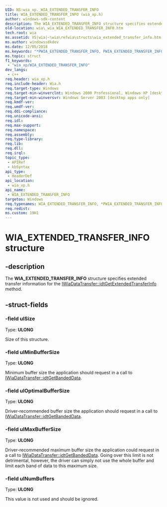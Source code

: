 ```yaml
---
UID: NS:wia_xp._WIA_EXTENDED_TRANSFER_INFO
title: WIA_EXTENDED_TRANSFER_INFO (wia_xp.h)
author: windows-sdk-content
description: The WIA_EXTENDED_TRANSFER_INFO structure specifies extended transfer information for the IWiaDataTransfer::idtGetExtendedTransferInfo method.
old-location: wia\_wia_WIA_EXTENDED_TRANSFER_INFO.htm
tech.root: wia
ms.assetid: VS|wia|~\wia\refwia\structs\wia_extended_transfer_info.htm
ms.author: windowssdkdev
ms.date: 12/05/2018
ms.keywords: "*PWIA_EXTENDED_TRANSFER_INFO, PWIA_EXTENDED_TRANSFER_INFO, PWIA_EXTENDED_TRANSFER_INFO structure pointer [WIA], WIA_EXTENDED_TRANSFER_INFO, WIA_EXTENDED_TRANSFER_INFO structure [WIA], _wia_WIA_EXTENDED_TRANSFER_INFO, wia._wia_WIA_EXTENDED_TRANSFER_INFO, wia_xp/PWIA_EXTENDED_TRANSFER_INFO, wia_xp/WIA_EXTENDED_TRANSFER_INFO"
ms.topic: struct
f1_keywords: 
 - "wia_xp/WIA_EXTENDED_TRANSFER_INFO"
dev_langs:
 - c++
req.header: wia_xp.h
req.include-header: Wia.h
req.target-type: Windows
req.target-min-winverclnt: Windows 2000 Professional, Windows XP [desktop apps only]
req.target-min-winversvr: Windows Server 2003 [desktop apps only]
req.kmdf-ver: 
req.umdf-ver: 
req.ddi-compliance: 
req.unicode-ansi: 
req.idl: 
req.max-support: 
req.namespace: 
req.assembly: 
req.type-library: 
req.lib: 
req.dll: 
req.irql: 
topic_type:
 - APIRef
 - kbSyntax
api_type:
 - HeaderDef
api_location:
 - wia_xp.h
api_name:
 - WIA_EXTENDED_TRANSFER_INFO
targetos: Windows
req.typenames: WIA_EXTENDED_TRANSFER_INFO, *PWIA_EXTENDED_TRANSFER_INFO
req.redist: 
ms.custom: 19H1
---
```


# WIA_EXTENDED_TRANSFER_INFO structure


## -description


The <b>WIA_EXTENDED_TRANSFER_INFO</b> structure specifies extended transfer information for the <a href="https://docs.microsoft.com/windows/desktop/api/wia_xp/nf-wia_xp-iwiadatatransfer-idtgetextendedtransferinfo">IWiaDataTransfer::idtGetExtendedTransferInfo</a> method.


## -struct-fields




### -field ulSize

Type: <b>ULONG</b>

Size of this structure.



### -field ulMinBufferSize

Type: <b>ULONG</b>

Minimum buffer size the application should request in a call to <a href="https://docs.microsoft.com/windows/desktop/api/wia_xp/nf-wia_xp-iwiadatatransfer-idtgetbandeddata">IWiaDataTransfer::idtGetBandedData</a>.


### -field ulOptimalBufferSize

Type: <b>ULONG</b>

Driver-recommended buffer size the application should request in a call to <a href="https://docs.microsoft.com/windows/desktop/api/wia_xp/nf-wia_xp-iwiadatatransfer-idtgetbandeddata">IWiaDataTransfer::idtGetBandedData</a>.


### -field ulMaxBufferSize

Type: <b>ULONG</b>

Driver-recommended maximum buffer size the application could request in a call to <a href="https://docs.microsoft.com/windows/desktop/api/wia_xp/nf-wia_xp-iwiadatatransfer-idtgetbandeddata">IWiaDataTransfer::idtGetBandedData</a>. Going over this limit is not detrimental, however, the driver can simply not use the whole buffer and limit each band of data to this maximum size.


### -field ulNumBuffers

Type: <b>ULONG</b>

This value is not used and should be ignored.

